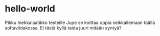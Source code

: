 # hello-world
Pikku hiekkalaatikko testeille
Jupe se koittaa oppia seikkailemaan täällä softaviidakossa.
Ei tästä kyllä taida juuri mitään syntyä?
